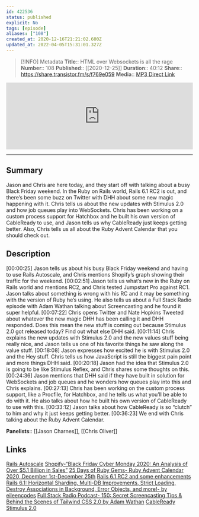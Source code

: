 ```yaml
---
id: 422536
status: published
explicit: No
tags: [episode]
aliases: ["108"]
created_at: 2020-12-16T21:21:02.600Z
updated_at: 2022-04-05T15:31:01.327Z
---
```


> [!INFO] Metadata
> **Title**:: HTML over Websockets is all the rage
> **Number**:: 108
> **Published**:: [[2020-12-25]]
> **Duration**:: 40:12
> **Share**:: <https://share.transistor.fm/s/f769e059>
> **Media**:: [MP3 Direct Link](https://dts.podtrac.com/redirect.mp3/media.transistor.fm/f769e059/37e852ba.mp3)

<iframe width="100%" height="180" frameborder="no" scrolling="no" seamless src="https://share.transistor.fm/e/f769e059/dark"></iframe>

---

## Summary

Jason and Chris are here today, and they start off with talking about a busy Black Friday weekend. In the Ruby on Rails world, Rails 6.1 RC2 is out, and there’s been some buzz on Twitter with DHH about some new magic happening with it. Chris tells us about the new updates with Stimulus 2.0 and how job queues play into WebSockets. Chris has been working on a custom process support for Hatchbox and he built his own version of CableReady to use, and Jason tells us why CableReady just keeps getting better. Also, Chris tells us all about the Ruby Advent Calendar that you should check out.

## Description

[00:00:25] Jason tells us about his busy Black Friday weekend and having to use Rails Autoscale, and Chris mentions Shopify’s graph showing their traffic for the weekend.
[00:02:51] Jason tells us what’s new in the Ruby on Rails world and mentions RC2, and Chris tested Jumpstart Pro against RC1. Jason talks about something is wrong with his RC and it may be something with the version of Ruby he’s using. He also tells us about a Full Stack Radio episode with Adam Wathan talking about Screencasting and he found it super helpful.
[00:07:22] Chris opens Twitter and Nate Hopkins Tweeted about whatever the new magic DHH has been calling it and DHH responded. Does this mean the new stuff is coming out because Stimulus 2.0 got released today? Find out what else DHH said.
[00:11:14] Chris explains the new updates with Stimulus 2.0 and the new values stuff being really nice, and Jason tells us one of his favorite things he saw along the value stuff.
[00:18:08] Jason expresses how excited he is with Stimulus 2.0 and the Hey stuff. Chris tells us how JavaScript is still the biggest pain point and more things DHH said.
[00:20:18] Jason had the idea that Stimulus 2.0 is going to be like Stimulus Reflex, and Chris shares some thoughts on this.
[00:24:36] Jason mentions that DHH said if they have built in solution for WebSockets and job queues and he wonders how queues play into this and Chris explains.
[00:27:13] Chris has been working on the custom process support, like a Procfile, for Hatchbox, and he tells us what you’ll be able to do with it. He also talks about how he built his own version of CableReady to use with this.
[00:33:12] Jason talks about how CableReady is so “clutch” to him and why it just keeps getting better.
[00:36:23] We end with Chris talking about the Ruby Advent Calendar.

**Panelists**:: [[Jason Charnes]], [[Chris Oliver]]

## Links

[Rails Autoscale](https://railsautoscale.com/)
[Shopify-“Black Friday Cyber Monday 2020: An Analysis of Over $5.1 Billion in Sales”](https://www.shopify.com/blog/bfcm-data)
[25 Days of Ruby Gems- Ruby Advent Calendar 2020, December 1st-December 25th](http://planetruby.github.io/gems/)
[Rails 6.1 RC2 and some enhancements](https://weblog.rubyonrails.org/2020/12/4/this-week-in-rails-rails-6-1-rc2-and-some-enhancements/)
[Rails 6.1: Horizontal Sharding, Multi-DB Improvements, Strict Loading, Destroy Associations in Background, Error Objects, and more!- by eileencodes](https://weblog.rubyonrails.org/2020/12/9/Rails-6-1-0-release/)
[Full Stack Radio Podcast- 150: Secret Screencasting Tips & Behind the Scenes of Tailwind CSS 2.0 by Adam Wathan](https://fullstackradio.com/150)
[CableReady](https://cableready.stimulusreflex.com/)
[Stimulus 2.0](https://discourse.stimulusjs.org/t/announcing-stimulus-2-0/1482)
